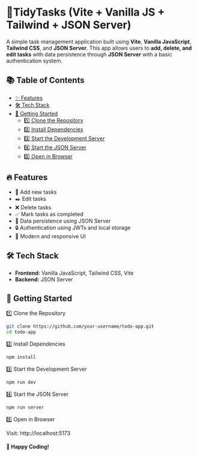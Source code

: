 # 🧼TidyTasks (Vite + Vanilla JS + Tailwind + JSON Server)

A simple task management application built using **Vite**, **Vanilla JavaScript**, **Tailwind CSS**, and **JSON Server**. This app allows users to **add, delete, and edit tasks** with data persistence through **JSON Server** with a basic authentication system.

## 📚 Table of Contents

- [✨ Features](#-features)
- [🛠 Tech Stack](#-tech-stack)
- [🚀 Getting Started](#-getting-started)
  - [1️⃣ Clone the Repository](#1️⃣-clone-the-repository)
  - [2️⃣ Install Dependencies](#2️⃣-install-dependencies)
  - [3️⃣ Start the Development Server](#3️⃣-start-the-development-server)
  - [4️⃣ Start the JSON Server](#4️⃣-start-the-json-server)
  - [5️⃣ Open in Browser](#5️⃣-open-in-browser)

## 🔥 Features

- 📝 Add new tasks
- ✒️ Edit tasks
- ❌ Delete tasks
- ✅ Mark tasks as completed
- 📡 Data persistence using JSON Server
- 🔒 Authentication using JWTs and local storage
- 🎨 Modern and responsive UI

## 🛠 Tech Stack

- **Frontend:** Vanilla JavaScript, Tailwind CSS, Vite
- **Backend:** JSON Server

## 🚀 Getting Started

1️⃣ Clone the Repository

```sh
git clone https://github.com/your-username/todo-app.git
cd todo-app
```

2️⃣ Install Dependencies

```sh
npm install
```

3️⃣ Start the Development Server

```sh
npm run dev
```

4️⃣ Start the JSON Server

```sh
npm run server
```

5️⃣ Open in Browser

Visit: http://localhost:5173

#### 🚀 Happy Coding!
